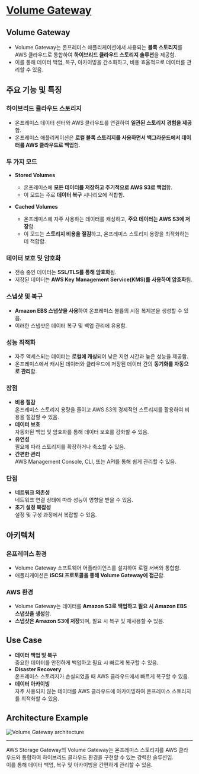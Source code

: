 # [Volume Gateway](https://aws.amazon.com/ko/storagegateway/volume/)

## Volume Gateway

* Volume Gateway는 온프레미스 애플리케이션에서 사용되는 **블록 스토리지**를 AWS 클라우드로 통합하여 **하이브리드 클라우드 스토리지 솔루션**을 제공함.  
* 이를 통해 데이터 백업, 복구, 아카이빙을 간소화하고, 비용 효율적으로 데이터를 관리할 수 있음.

## 주요 기능 및 특징

### 하이브리드 클라우드 스토리지

* 온프레미스 데이터 센터와 AWS 클라우드를 연결하여 **일관된 스토리지 경험을 제공**함.
* 온프레미스 애플리케이션은 **로컬 블록 스토리지를 사용하면서 백그라운드에서 데이터를 AWS 클라우드로 백업**함.

### 두 가지 모드

* **Stored Volumes**  
    * 온프레미스에 **모든 데이터를 저장하고 주기적으로 AWS S3로 백업**함.  
    * 이 모드는 주로 **데이터 복구** 시나리오에 적합함.

* **Cached Volumes**  
    * 온프레미스에 자주 사용하는 데이터를 캐싱하고, **주요 데이터는 AWS S3에 저장**함.  
    * 이 모드는 **스토리지 비용을 절감**하고, 온프레미스 스토리지 용량을 최적화하는 데 적합함.

### 데이터 보호 및 암호화

* 전송 중인 데이터는 **SSL/TLS를 통해 암호화**됨.
* 저장된 데이터는 **AWS Key Management Service(KMS)를 사용하여 암호화**됨.

### 스냅샷 및 복구

* **Amazon EBS 스냅샷을 사용**하여 온프레미스 볼륨의 시점 복제본을 생성할 수 있음.
* 이러한 스냅샷은 데이터 복구 및 백업 관리에 유용함.

### 성능 최적화

* 자주 액세스되는 데이터는 **로컬에 캐싱**되어 낮은 지연 시간과 높은 성능을 제공함.
* 온프레미스에서 캐시된 데이터와 클라우드에 저장된 데이터 간의 **동기화를 자동으로 관리**함.

### 장점

* **비용 절감**  
온프레미스 스토리지 용량을 줄이고 AWS S3의 경제적인 스토리지를 활용하여 비용을 절감할 수 있음.
* **데이터 보호**  
자동화된 백업 및 암호화를 통해 데이터 보호를 강화할 수 있음.
* **유연성**  
필요에 따라 스토리지를 확장하거나 축소할 수 있음.
* **간편한 관리**  
AWS Management Console, CLI, 또는 API를 통해 쉽게 관리할 수 있음.

### 단점

* **네트워크 의존성**  
네트워크 연결 상태에 따라 성능이 영향을 받을 수 있음.
* **초기 설정 복잡성**  
설정 및 구성 과정에서 복잡할 수 있음.

## 아키텍처

### 온프레미스 환경

* Volume Gateway 소프트웨어 어플라이언스를 설치하여 로컬 서버와 통합함.
* 애플리케이션은 **iSCSI 프로토콜을 통해 Volume Gateway에 접근**함.

### AWS 환경

* Volume Gateway는 데이터를 **Amazon S3로 백업하고 필요 시 Amazon EBS 스냅샷을 생성**함.
* **스냅샷은 Amazon S3에 저장**되며, 필요 시 복구 및 재사용할 수 있음.

## Use Case

* **데이터 백업 및 복구**  
중요한 데이터를 안전하게 백업하고 필요 시 빠르게 복구할 수 있음.
* **Disaster Recovery**  
온프레미스 스토리지가 손실되었을 때 AWS 클라우드에서 빠르게 복구할 수 있음.
* **데이터 아카이빙**  
자주 사용되지 않는 데이터를 AWS 클라우드에 아카이빙하여 온프레미스 스토리지를 최적화할 수 있음.

## Architecture Example

![Volume Gateway architecture](https://github.com/LeeWooJung/AWS-SAA-C03/assets/31682438/08f8bd02-0f39-4734-b3a0-988fde77e538)


----
AWS Storage Gateway의 Volume Gateway는 온프레미스 스토리지를 AWS 클라우드와 통합하여 하이브리드 클라우드 환경을 구현할 수 있는 강력한 솔루션임.  
이를 통해 데이터 백업, 복구 및 아카이빙을 간편하게 관리할 수 있음.